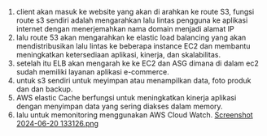 1. client akan masuk ke website yang akan di arahkan ke route S3, fungsi route s3 sendiri adalah mengarahkan lalu lintas pengguna ke aplikasi internet dengan menerjemahkan nama domain menjadi alamat IP
2. lalu route 53 akan mengarahkan ke elastic load balancing yang akan mendistribusikan lalu lintas ke beberapa instance EC2 dan membantu meningkatkan ketersediaan aplikasi, kinerja, dan skalabilitas.
3. setelah itu ELB akan mengarah ke ke EC2 dan ASG dimana di dalam ec2 sudah memiliki layanan aplikasi e-commerce.
4. untuk s3 sendiri untuk meyimpan atau menampilkan data, foto produk dan dan backup.
5. AWS elastic Cache berfungsi untuk meningkatkan kinerja aplikasi dengan menyimpan data yang sering diakses dalam memory.
6. lalu untuk memonitoring menggunakan AWS Cloud Watch.
<img>[Screenshot 2024-06-20 133126.png](https://github.com/AbelJasen15/Scalable-and-E-commerce-Platform-Architecture-Design/blob/main/Screenshot%202024-06-20%20133126.png)</img>

